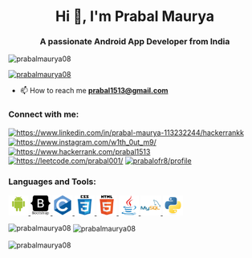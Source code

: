 <h1 align="center">Hi 👋, I'm Prabal Maurya</h1>
<h3 align="center">A passionate Android App Developer from India</h3>

<p align="left"> <img src="https://komarev.com/ghpvc/?username=prabalmaurya08&label=Profile%20views&color=0e75b6&style=flat" alt="prabalmaurya08" /> </p>

<p align="left"> <a href="https://github.com/ryo-ma/github-profile-trophy"><img src="https://github-profile-trophy.vercel.app/?username=prabalmaurya08" alt="prabalmaurya08" /></a> </p>

- 📫 How to reach me **prabal1513@gmail.com**

<h3 align="left">Connect with me:</h3>
<p align="left">
<a href="https://linkedin.com/in/https://www.linkedin.com/in/prabal-maurya-113232244/hackerrankk" target="blank"><img align="center" src="https://raw.githubusercontent.com/rahuldkjain/github-profile-readme-generator/master/src/images/icons/Social/linked-in-alt.svg" alt="https://www.linkedin.com/in/prabal-maurya-113232244/hackerrankk" height="30" width="40" /></a>
<a href="https://www.instagram.com/prabal_1502/" target="blank"><img align="center" src="https://raw.githubusercontent.com/rahuldkjain/github-profile-readme-generator/master/src/images/icons/Social/instagram.svg" alt="https://www.instagram.com/w1th_0ut_m9/" height="30" width="40" /></a>
<a href="https://www.hackerrank.com/https://www.hackerrank.com/prabal1513" target="blank"><img align="center" src="https://raw.githubusercontent.com/rahuldkjain/github-profile-readme-generator/master/src/images/icons/Social/hackerrank.svg" alt="https://www.hackerrank.com/prabal1513" height="30" width="40" /></a>
<a href="https://www.leetcode.com/https://leetcode.com/prabal001/" target="blank"><img align="center" src="https://raw.githubusercontent.com/rahuldkjain/github-profile-readme-generator/master/src/images/icons/Social/leet-code.svg" alt="https://leetcode.com/prabal001/" height="30" width="40" /></a>
<a href="https://auth.geeksforgeeks.org/user/prabalofr8/profile" target="blank"><img align="center" src="https://raw.githubusercontent.com/rahuldkjain/github-profile-readme-generator/master/src/images/icons/Social/geeks-for-geeks.svg" alt="prabalofr8/profile" height="30" width="40" /></a>
</p>

<h3 align="left">Languages and Tools:</h3>
<p align="left"> <a href="https://developer.android.com" target="_blank" rel="noreferrer"> <img src="https://raw.githubusercontent.com/devicons/devicon/master/icons/android/android-original-wordmark.svg" alt="android" width="40" height="40"/> </a> <a href="https://getbootstrap.com" target="_blank" rel="noreferrer"> <img src="https://raw.githubusercontent.com/devicons/devicon/master/icons/bootstrap/bootstrap-plain-wordmark.svg" alt="bootstrap" width="40" height="40"/> </a> <a href="https://www.cprogramming.com/" target="_blank" rel="noreferrer"> <img src="https://raw.githubusercontent.com/devicons/devicon/master/icons/c/c-original.svg" alt="c" width="40" height="40"/> </a> <a href="https://www.w3schools.com/css/" target="_blank" rel="noreferrer"> <img src="https://raw.githubusercontent.com/devicons/devicon/master/icons/css3/css3-original-wordmark.svg" alt="css3" width="40" height="40"/> </a> <a href="https://www.w3.org/html/" target="_blank" rel="noreferrer"> <img src="https://raw.githubusercontent.com/devicons/devicon/master/icons/html5/html5-original-wordmark.svg" alt="html5" width="40" height="40"/> </a> <a href="https://www.java.com" target="_blank" rel="noreferrer"> <img src="https://raw.githubusercontent.com/devicons/devicon/master/icons/java/java-original.svg" alt="java" width="40" height="40"/> </a> <a href="https://www.mysql.com/" target="_blank" rel="noreferrer"> <img src="https://raw.githubusercontent.com/devicons/devicon/master/icons/mysql/mysql-original-wordmark.svg" alt="mysql" width="40" height="40"/> </a> <a href="https://www.python.org" target="_blank" rel="noreferrer"> <img src="https://raw.githubusercontent.com/devicons/devicon/master/icons/python/python-original.svg" alt="python" width="40" height="40"/> </a> </p>

<p><img align="left" src="https://github-readme-stats.vercel.app/api/top-langs?username=prabalmaurya08&show_icons=true&locale=en&layout=compact" alt="prabalmaurya08" /></p>

<p>&nbsp;<img align="center" src="https://github-readme-stats.vercel.app/api?username=prabalmaurya08&show_icons=true&locale=en" alt="prabalmaurya08" /></p>

<p><img align="center" src="https://github-readme-streak-stats.herokuapp.com/?user=prabalmaurya08&" alt="prabalmaurya08" /></p>
